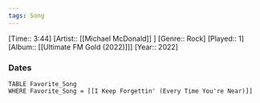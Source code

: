 ```yaml
---
tags: Song  
---
```

[Time:: 3:44]
[Artist:: [[Michael McDonald]] ]
[Genre:: Rock]
[Played:: 1]
[Album:: [[Ultimate FM Gold (2022)]]]
[Year:: 2022]
### Dates
````dataview
TABLE Favorite_Song
WHERE Favorite_Song = [[I Keep Forgettin' (Every Time You're Near)]]
````